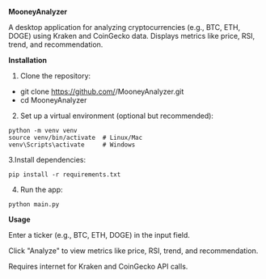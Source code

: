 **MooneyAnalyzer**

A desktop application for analyzing cryptocurrencies (e.g., BTC, ETH, DOGE) using Kraken and CoinGecko data. Displays metrics like price, RSI, trend, and recommendation.

**Installation**





1. Clone the repository:

- git clone https://github.com/<your-username>/MooneyAnalyzer.git
- cd MooneyAnalyzer



2. Set up a virtual environment (optional but recommended):

```
python -m venv venv
source venv/bin/activate  # Linux/Mac
venv\Scripts\activate     # Windows
```


3.Install dependencies:

```
pip install -r requirements.txt
```

4. Run the app:

```
python main.py
```

**Usage**





Enter a ticker (e.g., BTC, ETH, DOGE) in the input field.



Click "Analyze" to view metrics like price, RSI, trend, and recommendation.



Requires internet for Kraken and CoinGecko API calls.
